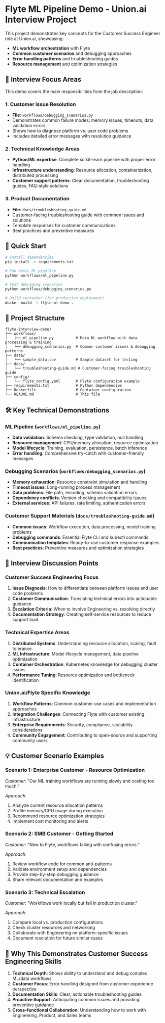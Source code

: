 # Flyte ML Pipeline Demo - Union.ai Interview Project

This project demonstrates key concepts for the Customer Success Engineer role at Union.ai, showcasing:

- **ML workflow orchestration** with Flyte
- **Common customer scenarios** and debugging approaches  
- **Error handling patterns** and troubleshooting guides
- **Resource management** and optimization strategies

## 🎯 Interview Focus Areas

This demo covers the main responsibilities from the job description:

### 1. Customer Issue Resolution
- **File**: `workflows/debugging_scenarios.py`
- Demonstrates common failure modes: memory issues, timeouts, data validation errors
- Shows how to diagnose platform vs. user code problems
- Includes detailed error messages with resolution guidance

### 2. Technical Knowledge Areas
- **Python/ML expertise**: Complete scikit-learn pipeline with proper error handling
- **Infrastructure understanding**: Resource allocation, containerization, distributed processing
- **Customer support patterns**: Clear documentation, troubleshooting guides, FAQ-style solutions

### 3. Product Documentation  
- **File**: `docs/troubleshooting-guide.md`
- Customer-facing troubleshooting guide with common issues and solutions
- Template responses for customer communications
- Best practices and preventive measures

## 🚀 Quick Start

```bash
# Install dependencies
pip install -r requirements.txt

# Run basic ML pipeline
python workflows/ml_pipeline.py

# Test debugging scenarios
python workflows/debugging_scenarios.py

# Build container (for production deployment)
docker build -t flyte-ml-demo .
```

## 📁 Project Structure

```
flyte-interview-demo/
├── workflows/
│   ├── ml_pipeline.py          # Main ML workflow with data processing & training
│   └── debugging_scenarios.py  # Common customer issues & debugging patterns
├── data/
│   └── sample_data.csv         # Sample dataset for testing
├── docs/
│   └── troubleshooting-guide.md # Customer-facing troubleshooting guide
├── config/
│   └── flyte_config.yaml       # Flyte configuration example
├── requirements.txt            # Python dependencies
├── Dockerfile                  # Container configuration
└── README.md                   # This file
```

## 🛠 Key Technical Demonstrations

### ML Pipeline (`workflows/ml_pipeline.py`)
- **Data validation**: Schema checking, type validation, null handling
- **Resource management**: CPU/memory allocation, resource optimization
- **Model lifecycle**: Training, evaluation, persistence, batch inference
- **Error handling**: Comprehensive try-catch with customer-friendly messages

### Debugging Scenarios (`workflows/debugging_scenarios.py`)
- **Memory exhaustion**: Resource constraint simulation and handling
- **Timeout issues**: Long-running process management
- **Data problems**: File path, encoding, schema validation errors
- **Dependency conflicts**: Version checking and compatibility issues
- **External services**: API failures, rate limiting, authentication errors

### Customer Support Materials (`docs/troubleshooting-guide.md`)
- **Common issues**: Workflow execution, data processing, model training problems
- **Debugging commands**: Essential Flyte CLI and kubectl commands
- **Communication templates**: Ready-to-use customer response examples
- **Best practices**: Preventive measures and optimization strategies

## 🎤 Interview Discussion Points

### Customer Success Engineering Focus

1. **Issue Diagnosis**: How to differentiate between platform issues and user code problems
2. **Customer Communication**: Translating technical errors into actionable guidance
3. **Escalation Criteria**: When to involve Engineering vs. resolving directly
4. **Documentation Strategy**: Creating self-service resources to reduce support load

### Technical Expertise Areas

1. **Distributed Systems**: Understanding resource allocation, scaling, fault tolerance
2. **ML Infrastructure**: Model lifecycle management, data pipeline optimization
3. **Container Orchestration**: Kubernetes knowledge for debugging cluster issues
4. **Performance Tuning**: Resource optimization and bottleneck identification

### Union.ai/Flyte Specific Knowledge

1. **Workflow Patterns**: Common customer use cases and implementation approaches
2. **Integration Challenges**: Connecting Flyte with customer existing infrastructure
3. **Enterprise Requirements**: Security, compliance, scalability considerations
4. **Community Engagement**: Contributing to open-source and supporting community users

## 💡 Customer Scenario Examples

### Scenario 1: Enterprise Customer - Resource Optimization
*Customer*: "Our ML training workflows are running slowly and costing too much."

*Approach*:
1. Analyze current resource allocation patterns
2. Profile memory/CPU usage during execution  
3. Recommend resource optimization strategies
4. Implement cost monitoring and alerts

### Scenario 2: SMB Customer - Getting Started
*Customer*: "New to Flyte, workflows failing with confusing errors."

*Approach*:
1. Review workflow code for common anti-patterns
2. Validate environment setup and dependencies
3. Provide step-by-step debugging guidance
4. Share relevant documentation and examples

### Scenario 3: Technical Escalation
*Customer*: "Workflows work locally but fail in production cluster."

*Approach*:
1. Compare local vs. production configurations
2. Check cluster resources and networking
3. Collaborate with Engineering on platform-specific issues
4. Document resolution for future similar cases

## 🎯 Why This Demonstrates Customer Success Engineering Skills

1. **Technical Depth**: Shows ability to understand and debug complex ML/data workflows
2. **Customer Focus**: Error handling designed from customer experience perspective  
3. **Documentation Skills**: Clear, actionable troubleshooting guides
4. **Proactive Support**: Anticipating common issues and providing preventive guidance
5. **Cross-functional Collaboration**: Understanding how to work with Engineering, Product, and Sales teams